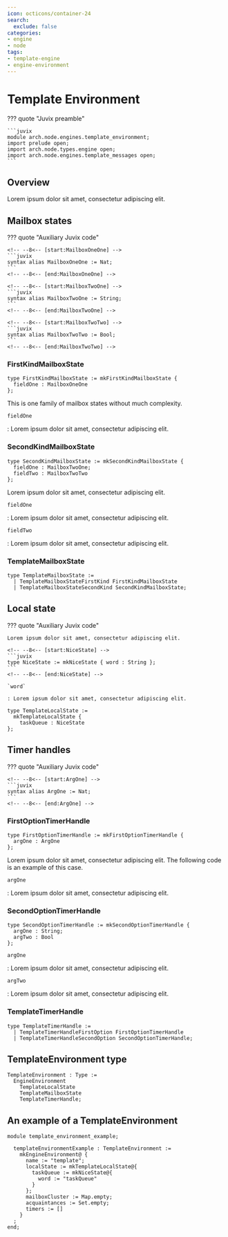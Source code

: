 ```yaml
---
icon: octicons/container-24
search:
  exclude: false
categories:
- engine
- node
tags:
- template-engine
- engine-environment
---
```


# Template Environment

??? quote "Juvix preamble"

    ```juvix
    module arch.node.engines.template_environment;
    import prelude open;
    import arch.node.types.engine open;
    import arch.node.engines.template_messages open;
    ```

## Overview

Lorem ipsum dolor sit amet, consectetur adipiscing elit.

## Mailbox states

??? quote "Auxiliary Juvix code"

    <!-- --8<-- [start:MailboxOneOne] -->
    ```juvix
    syntax alias MailboxOneOne := Nat;
    ```
    <!-- --8<-- [end:MailboxOneOne] -->

    <!-- --8<-- [start:MailboxTwoOne] -->
    ```juvix
    syntax alias MailboxTwoOne := String;
    ```
    <!-- --8<-- [end:MailboxTwoOne] -->

    <!-- --8<-- [start:MailboxTwoTwo] -->
    ```juvix
    syntax alias MailboxTwoTwo := Bool;
    ```
    <!-- --8<-- [end:MailboxTwoTwo] -->

### FirstKindMailboxState

<!-- --8<-- [start:FirstKindMailboxState] -->
```juvix
type FirstKindMailboxState := mkFirstKindMailboxState {
  fieldOne : MailboxOneOne
};
```
<!-- --8<-- [end:FirstKindMailboxState] -->


This is one family of mailbox states without much complexity.

`fieldOne`

: Lorem ipsum dolor sit amet, consectetur adipiscing elit.

### SecondKindMailboxState

<!-- --8<-- [start:SecondKindMailboxState] -->
```juvix
type SecondKindMailboxState := mkSecondKindMailboxState {
  fieldOne : MailboxTwoOne;
  fieldTwo : MailboxTwoTwo
};
```
<!-- --8<-- [end:SecondKindMailboxState] -->

Lorem ipsum dolor sit amet, consectetur adipiscing elit.

`fieldOne`

: Lorem ipsum dolor sit amet, consectetur adipiscing elit.

`fieldTwo`

: Lorem ipsum dolor sit amet, consectetur adipiscing elit.

### TemplateMailboxState

<!-- --8<-- [start:TemplateMailboxState] -->
```juvix
type TemplateMailboxState :=
  | TemplateMailboxStateFirstKind FirstKindMailboxState
  | TemplateMailboxStateSecondKind SecondKindMailboxState;
```
<!-- --8<-- [end:TemplateMailboxState] -->

## Local state

??? quote "Auxiliary Juvix code"

    Lorem ipsum dolor sit amet, consectetur adipiscing elit.

    <!-- --8<-- [start:NiceState] -->
    ```juvix
    type NiceState := mkNiceState { word : String };
    ```
    <!-- --8<-- [end:NiceState] -->

    `word`

    : Lorem ipsum dolor sit amet, consectetur adipiscing elit.

<!-- --8<-- [start:TemplateLocalState] -->
```juvix
type TemplateLocalState :=
  mkTemplateLocalState {
    taskQueue : NiceState
};
```
<!-- --8<-- [end:TemplateLocalState] -->

## Timer handles

??? quote "Auxiliary Juvix code"

    <!-- --8<-- [start:ArgOne] -->
    ```juvix
    syntax alias ArgOne := Nat;
    ```
    <!-- --8<-- [end:ArgOne] -->
### FirstOptionTimerHandle

<!-- --8<-- [start:FirstOptionTimerHandle] -->
```juvix
type FirstOptionTimerHandle := mkFirstOptionTimerHandle {
  argOne : ArgOne
};
```
<!-- --8<-- [end:FirstOptionTimerHandle] -->

Lorem ipsum dolor sit amet, consectetur adipiscing elit. The following code is
an example of this case.

`argOne`

: Lorem ipsum dolor sit amet, consectetur adipiscing elit.

### SecondOptionTimerHandle

<!-- --8<-- [start:SecondOptionTimerHandle] -->
```juvix
type SecondOptionTimerHandle := mkSecondOptionTimerHandle {
  argOne : String;
  argTwo : Bool
};
```
<!-- --8<-- [end:SecondOptionTimerHandle] -->

`argOne`

: Lorem ipsum dolor sit amet, consectetur adipiscing elit.

`argTwo`

: Lorem ipsum dolor sit amet, consectetur adipiscing elit.

### TemplateTimerHandle

<!-- --8<-- [start:TemplateTimerHandle] -->
```juvix
type TemplateTimerHandle :=
  | TemplateTimerHandleFirstOption FirstOptionTimerHandle
  | TemplateTimerHandleSecondOption SecondOptionTimerHandle;
```
<!-- --8<-- [end:TemplateTimerHandle] -->

## TemplateEnvironment type

<!-- --8<-- [start:TemplateEnvironment] -->
```juvix
TemplateEnvironment : Type :=
  EngineEnvironment
    TemplateLocalState
    TemplateMailboxState
    TemplateTimerHandle;
```
<!-- --8<-- [end:TemplateEnvironment] -->

## An example of a TemplateEnvironment

<!-- --8<-- [start:templateEnvironmentExample] -->
```juvix extract-module-statements
module template_environment_example;

  templateEnvironmentExample : TemplateEnvironment :=
    mkEngineEnvironment@ {
      name := "template";
      localState := mkTemplateLocalState@{
        taskQueue := mkNiceState@{
          word := "taskQueue"
        }
      };
      mailboxCluster := Map.empty;
      acquaintances := Set.empty;
      timers := []
    }
  ;
end;
```
<!-- --8<-- [end:templateEnvironmentExample] -->
